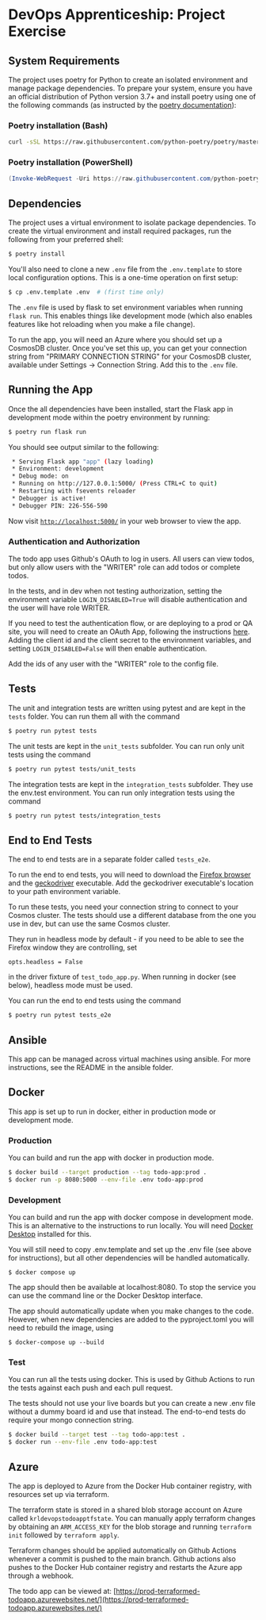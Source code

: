 # DevOps Apprenticeship: Project Exercise

## System Requirements

The project uses poetry for Python to create an isolated environment and manage package dependencies. To prepare your system, ensure you have an official distribution of Python version 3.7+ and install poetry using one of the following commands (as instructed by the [poetry documentation](https://python-poetry.org/docs/#system-requirements)):

### Poetry installation (Bash)

```bash
curl -sSL https://raw.githubusercontent.com/python-poetry/poetry/master/get-poetry.py | python
```

### Poetry installation (PowerShell)

```powershell
(Invoke-WebRequest -Uri https://raw.githubusercontent.com/python-poetry/poetry/master/get-poetry.py -UseBasicParsing).Content | python
```

## Dependencies

The project uses a virtual environment to isolate package dependencies. To create the virtual environment and install required packages, run the following from your preferred shell:

```bash
$ poetry install
```

You'll also need to clone a new `.env` file from the `.env.template` to store local configuration options. This is a one-time operation on first setup:

```bash
$ cp .env.template .env  # (first time only)
```

The `.env` file is used by flask to set environment variables when running `flask run`. This enables things like development mode (which also enables features like hot reloading when you make a file change).

To run the app, you will need an Azure where you should set up a CosmosDB cluster. Once you've set this up, you can get your connection string from "PRIMARY CONNECTION STRING" for your CosmosDB cluster, available under Settings → Connection String. Add this to the `.env` file.

## Running the App

Once the all dependencies have been installed, start the Flask app in development mode within the poetry environment by running:
```bash
$ poetry run flask run
```

You should see output similar to the following:
```bash
 * Serving Flask app "app" (lazy loading)
 * Environment: development
 * Debug mode: on
 * Running on http://127.0.0.1:5000/ (Press CTRL+C to quit)
 * Restarting with fsevents reloader
 * Debugger is active!
 * Debugger PIN: 226-556-590
```
Now visit [`http://localhost:5000/`](http://localhost:5000/) in your web browser to view the app.

### Authentication and Authorization

The todo app uses Github's OAuth to log in users.
All users can view todos, but only allow users with the "WRITER" role can add todos or complete todos.

In the tests, and in dev when not testing authorization, setting the environment variable `LOGIN_DISABLED=True` will disable authentication and the user will have role WRITER.

If you need to test the authentication flow, or are deploying to a prod or QA site, you will need to create an OAuth App, following the instructions [here](https://docs.github.com/en/developers/apps/building-oauth-apps/authorizing-oauth-apps). Adding the client id and the client secret to the environment variables, and setting `LOGIN_DISABLED=False` will then enable authentication.

Add the ids of any user with the "WRITER" role to the config file.

## Tests

The unit and integration tests are written using pytest and are kept in the `tests` folder. You can run them all with the command
```bash
$ poetry run pytest tests
```

The unit tests are kept in the `unit_tests` subfolder. You can run only unit tests using the command
```bash
$ poetry run pytest tests/unit_tests
```

The integration tests are kept in the `integration_tests` subfolder.
They use the env.test environment.
You can run only integration tests using the command
```bash
$ poetry run pytest tests/integration_tests
```

## End to End Tests

The end to end tests are in a separate folder called `tests_e2e`.

To run the end to end tests, you will need to download the [Firefox browser](https://www.mozilla.org/en-GB/firefox/windows/) and the [geckodriver](https://github.com/mozilla/geckodriver/releases) executable. Add the geckodriver executable's location to your path environment variable.

To run these tests, you need your connection string to connect to your Cosmos cluster. The tests should use a different database from the one you use in dev, but can use the same Cosmos cluster.

They run in headless mode by default - if you need to be able to see the Firefox window they are controlling, set
```
opts.headless = False
```
in the driver fixture of `test_todo_app.py`. When running in docker (see below), headless mode must be used.

You can run the end to end tests using the command
```bash
$ poetry run pytest tests_e2e
```

## Ansible

This app can be managed across virtual machines using ansible. For more instructions, see the README in the ansible folder.

## Docker

This app is set up to run in docker, either in production mode or development mode.

### Production

You can build and run the app with docker in production mode.

```bash
$ docker build --target production --tag todo-app:prod .
$ docker run -p 8080:5000 --env-file .env todo-app:prod
```

### Development

You can build and run the app with docker compose in development mode. This is an alternative to the instructions to run locally. You will need [Docker Desktop](https://www.docker.com/products/docker-desktop/) installed for this.

You will still need to copy .env.template and set up the .env file (see above for instructions), but all other dependencies will be handled automatically. 

```
$ docker compose up
```

The app should then be available at localhost:8080. To stop the service you can use the command line or the Docker Desktop interface.

The app should automatically update when you make changes to the code. However, when new dependencies are added to the pyproject.toml you will need to rebuild the image, using
```
$ docker-compose up --build
```

### Test

You can run all the tests using docker.
This is used by Github Actions to run the tests against each push and each pull request.

The tests should not use your live boards but you can create a new .env file without a dummy board id and use that instead. The end-to-end tests do require your mongo connection string.

```bash
$ docker build --target test --tag todo-app:test .
$ docker run --env-file .env todo-app:test
```

## Azure

The app is deployed to Azure from the Docker Hub container registry, with resources set up via terraform.

The terraform state is stored in a shared blob storage account on Azure called `krldevopstodoapptfstate`.
You can manually apply terraform changes by obtaining an `ARM_ACCESS_KEY` for the blob storage and running `terraform init` followed by `terraform apply`.

Terraform changes should be applied automatically on Github Actions whenever a commit is pushed to the main branch.
Github actions also pushes to the Docker Hub container registry and restarts the Azure app through a webhook.

The todo app can be viewed at: [https://prod-terraformed-todoapp.azurewebsites.net/](https://prod-terraformed-todoapp.azurewebsites.net/)
